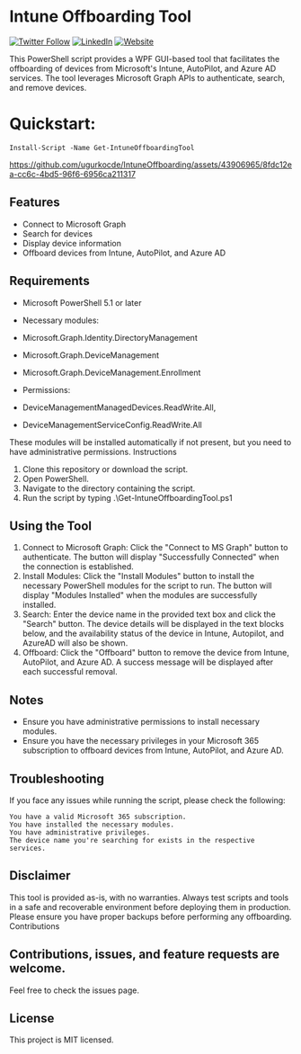 # Intune Offboarding Tool

[![Twitter Follow](https://img.shields.io/badge/Twitter-1DA1F2?style=for-the-badge&logo=twitter&logoColor=white)](https://twitter.com/UgurKocDe/) [![LinkedIn](https://img.shields.io/badge/LinkedIn-0077B5?style=for-the-badge&logo=linkedin&logoColor=white)](https://www.linkedin.com/in/ugur-koc-302b9817a/) [![Website](https://img.shields.io/badge/website-000000?style=for-the-badge&logo=About.me&logoColor=white)](https://ugurkoc.de)

This PowerShell script provides a WPF GUI-based tool that facilitates the offboarding of devices from Microsoft's Intune, AutoPilot, and Azure AD services. The tool leverages Microsoft Graph APIs to authenticate, search, and remove devices.

# Quickstart: 

``Install-Script -Name Get-IntuneOffboardingTool``

https://github.com/ugurkocde/IntuneOffboarding/assets/43906965/8fdc12ea-cc6c-4bd5-96f6-6956ca211317

## Features

- Connect to Microsoft Graph
- Search for devices
- Display device information
- Offboard devices from Intune, AutoPilot, and Azure AD

## Requirements

- Microsoft PowerShell 5.1 or later
- Necessary modules:
- Microsoft.Graph.Identity.DirectoryManagement
- Microsoft.Graph.DeviceManagement
- Microsoft.Graph.DeviceManagement.Enrollment

- Permissions:
- DeviceManagementManagedDevices.ReadWrite.All, 
- DeviceManagementServiceConfig.ReadWrite.All

These modules will be installed automatically if not present, but you need to have administrative permissions.
Instructions

1. Clone this repository or download the script.
2. Open PowerShell.
3. Navigate to the directory containing the script.
4. Run the script by typing .\Get-IntuneOffboardingTool.ps1

## Using the Tool

1. Connect to Microsoft Graph: Click the "Connect to MS Graph" button to authenticate. The button will display "Successfully Connected" when the connection is established.
2. Install Modules: Click the "Install Modules" button to install the necessary PowerShell modules for the script to run. The button will display "Modules Installed" when the modules are successfully installed.
3. Search: Enter the device name in the provided text box and click the "Search" button. The device details will be displayed in the text blocks below, and the availability status of the device in Intune, Autopilot, and AzureAD will also be shown.
4. Offboard: Click the "Offboard" button to remove the device from Intune, AutoPilot, and Azure AD. A success message will be displayed after each successful removal.

## Notes

- Ensure you have administrative permissions to install necessary modules.
- Ensure you have the necessary privileges in your Microsoft 365 subscription to offboard devices from Intune, AutoPilot, and Azure AD.

## Troubleshooting

If you face any issues while running the script, please check the following:

    You have a valid Microsoft 365 subscription.
    You have installed the necessary modules.
    You have administrative privileges.
    The device name you're searching for exists in the respective services.

## Disclaimer

This tool is provided as-is, with no warranties. Always test scripts and tools in a safe and recoverable environment before deploying them in production. Please ensure you have proper backups before performing any offboarding.
Contributions

## Contributions, issues, and feature requests are welcome. 
Feel free to check the issues page.

## License
This project is MIT licensed.
